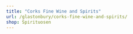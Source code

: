 ```yaml
---
title: "Corks Fine Wine and Spirits"
url: /glastonbury/corks-fine-wine-and-spirits/
shop: Spirituosen
---
```

